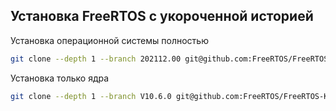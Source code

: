 

## Установка FreeRTOS с укороченной историей

Установка операционной системы полностью

```bash
git clone --depth 1 --branch 202112.00 git@github.com:FreeRTOS/FreeRTOS.git ./second --recurse-submodules
```

Установка только ядра

```bash
git clone --depth 1 --branch V10.6.0 git@github.com:FreeRTOS/FreeRTOS-Kernel.git ./FreeRTOS-Kernel --recurse-submodules
```